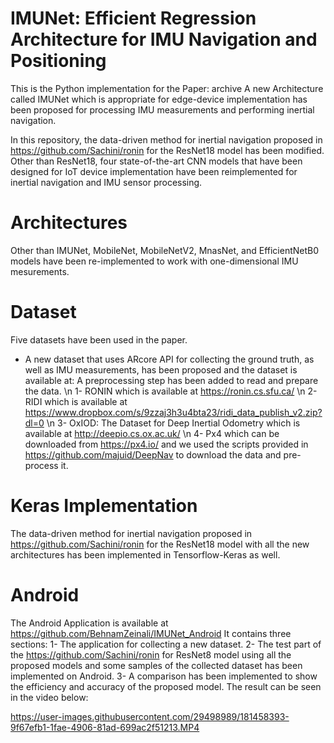 # IMUNet: Efficient Regression Architecture for IMU Navigation and Positioning

This is the Python implementation for the Paper: archive
A new Architecture called IMUNet which is appropriate for edge-device implementation has been proposed for processing IMU measurements and performing inertial navigation. 

In this repository, the data-driven method for inertial navigation proposed in https://github.com/Sachini/ronin for the ResNet18 model has been modified.
Other than ResNet18, four state-of-the-art CNN models that have been designed for IoT device implementation have been reimplemented for inertial navigation and IMU sensor processing. 

# Architectures
Other than IMUNet, MobileNet, MobileNetV2, MnasNet, and EfficientNetB0 models have been re-implemented to work with one-dimensional IMU mesurements. 

# Dataset
Five datasets have been used in the paper.
* A new dataset that uses ARcore API for collecting the ground truth, as well as IMU measurements, has been proposed and the dataset is available at:
A preprocessing step has been added to read and prepare the data. \n
1- RONIN which is available at https://ronin.cs.sfu.ca/ \n
2- RIDI which is available at https://www.dropbox.com/s/9zzaj3h3u4bta23/ridi_data_publish_v2.zip?dl=0 \n
3- OxIOD: The Dataset for Deep Inertial Odometry which is available at http://deepio.cs.ox.ac.uk/ \n
4- Px4 which can be downloaded from https://px4.io/ and we used the scripts provided in https://github.com/majuid/DeepNav to download the data and pre-process it. 

# Keras Implementation
The data-driven method for inertial navigation proposed in https://github.com/Sachini/ronin for the ResNet18 model with all the new architectures has been implemented in Tensorflow-Keras as well. 

# Android
The Android Application is available at https://github.com/BehnamZeinali/IMUNet_Android
It contains three sections: 
1- The application for collecting a new dataset.
2- The test part of the https://github.com/Sachini/ronin for ResNet8 model using all the proposed models and some samples of the collected dataset has been implemented on Android.
3- A comparison has been implemented to show the efficiency and accuracy of the proposed model. The result can be seen in the video below:  


https://user-images.githubusercontent.com/29498989/181458393-9f67efb1-1fae-4906-81ad-699ac2f51213.MP4
